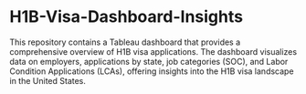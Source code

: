 # H1B-Visa-Dashboard-Insights
This repository contains a Tableau dashboard that provides a comprehensive overview of H1B visa applications. The dashboard visualizes data on employers, applications by state, job categories (SOC), and Labor Condition Applications (LCAs), offering insights into the H1B visa landscape in the United States.
